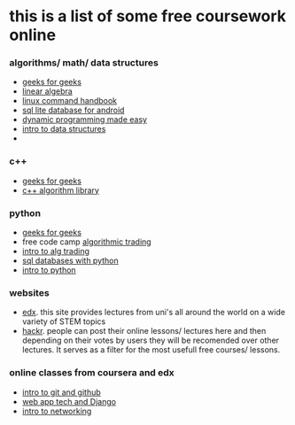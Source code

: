 # this is a list of some free coursework online

### algorithms/ math/ data structures

- [geeks for geeks](https://practice.geeksforgeeks.org/courses/Workshop-DSA)
- [linear algebra](https://www.freecodecamp.org/news/linear-algebra-full-course/)
- [linux command handbook](https://www.freecodecamp.org/news/the-linux-commands-handbook/)
- [sql lite database for android](https://www.youtube.com/watch?v=312RhjfetP8)
- [dynamic programming made easy](https://www.freecodecamp.org/news/dynamic-programming-made-easy/)
- [intro to data structures](https://www.freecodecamp.org/news/learn-all-about-data-structures-used-in-computer-science/)
- 

### c++

- [geeks for geeks](https://practice.geeksforgeeks.org/courses/fork-cpp)
- [c++ algorithm library](https://www.freecodecamp.org/news/how-i-discovered-the-c-algorithm-library-and-learned-not-to-reinvent-the-wheel-2398a34e23e3/)


### python

- [geeks for geeks](https://practice.geeksforgeeks.org/courses/fork-python)
- free code camp [algorithmic trading](https://www.freecodecamp.org/news/algorithmic-trading-using-python-course/)
- [intro to alg trading](https://www.freecodecamp.org/news/algorithmic-trading-in-python/)
- [sql databases with python](https://www.freecodecamp.org/news/connect-python-with-sql/)
- [intro to python](https://www.freecodecamp.org/news/intermediate-python-course/)

### websites

- [edx](https://www.edx.org). this site provides lectures from uni's all around the world on a wide variety of STEM topics
- [hackr](Hackr.io). people can post their online lessons/ lectures here and then depending on their votes by users they will be recomended over other lectures. It serves as a filter for the most usefull free courses/ lessons.

### online classes from coursera and edx

- [intro to git and github](https://www.coursera.org/learn/introduction-git-github?ranMID=40328&ranEAID=SAyYsTvLiGQ&ranSiteID=SAyYsTvLiGQ-QaeDRDB7sVQJiwJwStyreg&siteID=SAyYsTvLiGQ-QaeDRDB7sVQJiwJwStyreg&utm_content=10&utm_medium=partners&utm_source=linkshare&utm_campaign=SAyYsTvLiGQ)
- [web app tech and Django](https://www.coursera.org/learn/django-database-web-apps?ranMID=40328&ranEAID=SAyYsTvLiGQ&ranSiteID=SAyYsTvLiGQ-kUMAJlDU7HE3FV5H.chhTA&siteID=SAyYsTvLiGQ-kUMAJlDU7HE3FV5H.chhTA&utm_content=10&utm_medium=partners&utm_source=linkshare&utm_campaign=SAyYsTvLiGQ)
- [intro to networking](https://www.edx.org/course/introduction-to-networking?source=aw&awc=6798_1607667265_6f2efd6bf97960ddfffb0b2303b0e03e&utm_source=aw&utm_medium=affiliate_partner&utm_content=text-link&utm_term=301045_https%3A%2F%2Fwww.class-central.com%2F)

